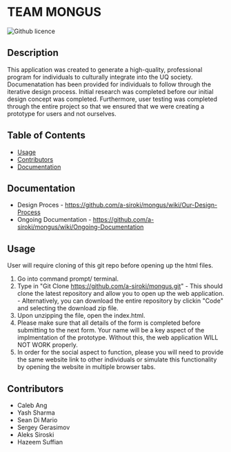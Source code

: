 # TEAM MONGUS 
  ![Github licence](http://img.shields.io/badge/license-MIT-blue.svg)

  ## Description 
  This application was created to generate a high-quality, professional program for individuals to culturally integrate into the UQ society. Documenatation has been provided for individuals to follow through the iterative design process. Initial research was completed before our initial design concept was completed. Furthermore, user testing was completed through the entire project so that we ensured that we were creating a prototype for users and not ourselves.

  ## Table of Contents
  * [Usage](#Usage)
  * [Contributors](#contributors)
  * [Documentation](#documentations)

  ## Documentation
  * Design Proces - https://github.com/a-siroki/mongus/wiki/Our-Design-Process 
  * Ongoing Documentation - https://github.com/a-siroki/mongus/wiki/Ongoing-Documentation

  ## Usage 
  User will require cloning of this git repo before opening up the html files.
  1. Go into command prompt/ terminal.
  2. Type in "Git Clone https://github.com/a-siroki/mongus.git" 
    - This should clone the latest repository and allow you to open up the web application.
    - Alternatively, you can download the entire repository by clickin "Code" and selecting the download zip file.
  3. Upon unzipping the file, open the index.html.
  4. Please make sure that all details of the form is completed before submitting to the next form. Your name will be a key aspect of the implmentation of the prototype. Without this, the web application WILL NOT WORK properly.
  5. In order for the social aspect to function, please you will need to provide the same website link to other individuals or simulate this functionality by opening the website in multiple browser tabs.

  ## Contributors
  * Caleb Ang
  * Yash Sharma
  * Sean Di Mario
  * Sergey Gerasimov 
  * Aleks Siroski
  * Hazeem Suffian

  
